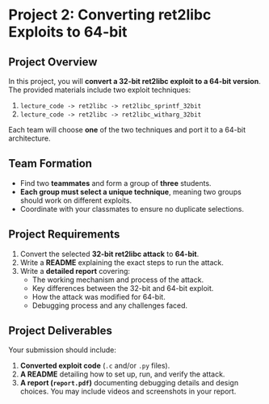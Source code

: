# Project 2: Converting ret2libc Exploits to 64-bit

## **Project Overview**

In this project, you will **convert a 32-bit ret2libc exploit to a 64-bit version**. The provided materials include two exploit techniques:

1. `lecture_code -> ret2libc -> ret2libc_sprintf_32bit`
2. `lecture_code -> ret2libc -> ret2libc_witharg_32bit`

Each team will choose **one** of the two techniques and port it to a 64-bit architecture.

## **Team Formation**

- Find two **teammates** and form a group of **three** students.
- **Each group must select a unique technique**, meaning two groups should work on different exploits.
- Coordinate with your classmates to ensure no duplicate selections.

## **Project Requirements**

1. Convert the selected **32-bit ret2libc attack** to **64-bit**.
2. Write a **README** explaining the exact steps to run the attack.
3. Write a **detailed report** covering:
   - The working mechanism and process of the attack.
   - Key differences between the 32-bit and 64-bit exploit.
   - How the attack was modified for 64-bit.
   - Debugging process and any challenges faced.

## **Project Deliverables**

Your submission should include:

1. **Converted exploit code** (`.c` and/or `.py` files).
2. **A README** detailing how to set up, run, and verify the attack.
3. **A report (`report.pdf`)** documenting debugging details and design choices. You may include videos and screenshots in your report.

